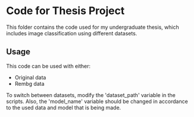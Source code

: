 # Code for Thesis Project
This folder contains the code used for my undergraduate thesis, which includes image classification using different datasets.

## Usage

This code can be used with either:
- Original data
- Rembg data

To switch between datasets, modify the 'dataset_path' variable in the scripts. Also, the 'model_name' variable should be changed in accordance to the used data and model that is being made.
